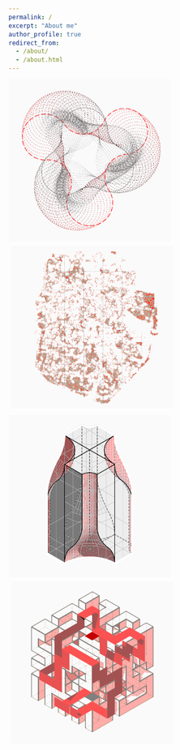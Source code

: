 ```yaml
---
permalink: /
excerpt: "About me"
author_profile: true
redirect_from: 
  - /about/
  - /about.html
---
```

<tr>
<td> <a href="https://yingjun-mou.github.io/cv/"><img src="../images/Icon_coding.png" alt="Drawing" style="width: 320px; padding-right: 5px; padding-bottom: 5px;"/> </td></a>
<td> <a href="https://yingjun-mou.github.io/cv/"><img src="../images/Icon_research.png" alt="Drawing" style="width: 320px; padding-left: 5px; padding-bottom: 5px;"/> </td></a>
</tr>
<tr>
<td> <a href="https://yingjun-mou.github.io/cv/"><img src="../images/Icon_design.png" alt="Drawing" style="width: 320px; padding-right: 5px; padding-top: 5px;"/> </td></a>
<td> <a href="https://yingjun-mou.github.io/cv/"><img src="../images/Icon_travel.png" alt="Drawing" style="width: 320px; padding-left: 5px; padding-top: 5px;"/> </td></a>
</tr>
